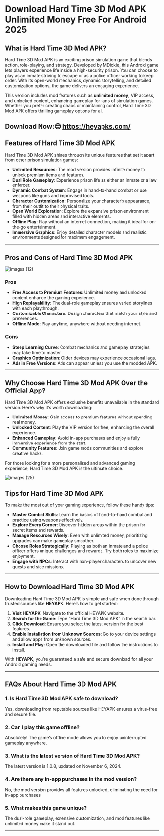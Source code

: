# Download Hard Time 3D Mod APK Unlimited Money Free For Android 2025

## What is Hard Time 3D Mod APK?

Hard Time 3D Mod APK is an exciting prison simulation game that blends action, role-playing, and strategy. Developed by MDickie, this Android game lets players experience life inside a high-security prison. You can choose to play as an inmate striving to escape or as a police officer working to keep order. With its open-world mechanics, dynamic storytelling, and detailed customization options, the game delivers an engaging experience.

This version includes mod features such as **unlimited money**, VIP access, and unlocked content, enhancing gameplay for fans of simulation games. Whether you prefer creating chaos or maintaining control, Hard Time 3D Mod APK offers thrilling gameplay options for all.

## Download Now:😊 https://heyapks.com/

## Features of Hard Time 3D Mod APK

Hard Time 3D Mod APK shines through its unique features that set it apart from other prison simulation games:

- **Unlimited Resources**: The mod version provides infinite money to unlock premium items and features.
- **Dual Role Gameplay**: Experience prison life as either an inmate or a law enforcer.
- **Dynamic Combat System**: Engage in hand-to-hand combat or use weapons like guns and improvised tools.
- **Character Customization**: Personalize your character’s appearance, from their outfit to their physical traits.
- **Open World Exploration**: Explore the expansive prison environment filled with hidden areas and interactive elements.
- **Offline Play**: Play without an internet connection, making it ideal for on-the-go entertainment.
- **Immersive Graphics**: Enjoy detailed character models and realistic environments designed for maximum engagement.

---

## Pros and Cons of Hard Time 3D Mod APK

![images (12)](https://github.com/user-attachments/assets/67129480-dd2c-4b0e-9e4f-67ceaa683248)


### Pros

- **Free Access to Premium Features**: Unlimited money and unlocked content enhance the gaming experience.
- **High Replayability**: The dual-role gameplay ensures varied storylines with each playthrough.
- **Customizable Characters**: Design characters that match your style and preferences.
- **Offline Mode**: Play anytime, anywhere without needing internet.

### Cons

- **Steep Learning Curve**: Combat mechanics and gameplay strategies may take time to master.
- **Graphics Optimization**: Older devices may experience occasional lags.
- **Ads in Free Versions**: Ads can appear unless you use the modded APK.

---

## Why Choose Hard Time 3D Mod APK Over the Official App?

Hard Time 3D Mod APK offers exclusive benefits unavailable in the standard version. Here’s why it’s worth downloading:

- **Unlimited Money**: Gain access to premium features without spending real money.
- **Unlocked Content**: Play the VIP version for free, enhancing the overall experience.
- **Enhanced Gameplay**: Avoid in-app purchases and enjoy a fully immersive experience from the start.
- **Community Features**: Join game mods communities and explore creative hacks.

For those looking for a more personalized and advanced gaming experience, Hard Time 3D Mod APK is the ultimate choice.

![images (25)](https://github.com/user-attachments/assets/da22b6d8-bdb6-48a8-ae25-b02804b995d1)


## Tips for Hard Time 3D Mod APK

To make the most out of your gaming experience, follow these handy tips:

- **Master Combat Skills**: Learn the basics of hand-to-hand combat and practice using weapons effectively.
- **Explore Every Corner**: Discover hidden areas within the prison for secret items and rewards.
- **Manage Resources Wisely**: Even with unlimited money, prioritizing upgrades can make gameplay smoother.
- **Choose Roles Strategically**: Playing as both an inmate and a police officer offers unique challenges and rewards. Try both roles to maximize enjoyment.
- **Engage with NPCs**: Interact with non-player characters to uncover new quests and side missions.

---

## How to Download Hard Time 3D Mod APK

Downloading Hard Time 3D Mod APK is simple and safe when done through trusted sources like **HEYAPK**. Here’s how to get started:

1. **Visit HEYAPK**: Navigate to the official HEYAPK website.
2. **Search for the Game**: Type “Hard Time 3D Mod APK” in the search bar.
3. **Click Download**: Ensure you select the latest version for the best features.
4. **Enable Installation from Unknown Sources**: Go to your device settings and allow apps from unknown sources.
5. **Install and Play**: Open the downloaded file and follow the instructions to install.

With **HEYAPK**, you’re guaranteed a safe and secure download for all your Android gaming needs.

---

## FAQs About Hard Time 3D Mod APK

### 1. **Is Hard Time 3D Mod APK safe to download?**
   Yes, downloading from reputable sources like HEYAPK ensures a virus-free and secure file.

### 2. **Can I play this game offline?**
   Absolutely! The game’s offline mode allows you to enjoy uninterrupted gameplay anywhere.

### 3. **What is the latest version of Hard Time 3D Mod APK?**
   The latest version is 1.0.8, updated on November 6, 2024.

### 4. **Are there any in-app purchases in the mod version?**
   No, the mod version provides all features unlocked, eliminating the need for in-app purchases.

### 5. **What makes this game unique?**
   The dual-role gameplay, extensive customization, and mod features like unlimited money make it stand out.

---

